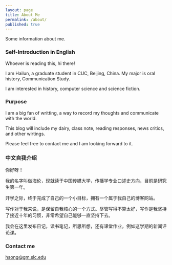 ```yaml
---
layout: page
title: About Me
permalink: /about/
published: true
---
```


Some information about me.

### Self-Introduction in English

Whoever is reading this, hi there!

I am Hailun, a graduate student in CUC, Beijing, China. My major is oral history, Communication Study.

I am interested in history, computer science and science fiction. 

### Purpose

I am a big fan of writting, a way to record my thoughts and communicate with the world.

This blog will include my dairy, class note, reading responses, news critics, and other wirtings.  

Please feel free to contact me and I am looking forward to it. 

### 中文自我介绍

你好呀！

我的名字叫做海伦，现就读于中国传媒大学，传播学专业口述史方向，目前是研究生第一年。

开学之际，终于完成了自己的一个小目标，拥有一个属于我自己的博客网站。

写作对于我来说，是保留自我核心的一个方式。尽管写得不算太好，写作是我坚持了接近十年的习惯，非常希望自己能够一直坚持下去。

我会在这里发布日记，读书笔记，所思所想，还有课堂作业，例如这学期的新闻评论课。

### Contact me

[hsong@gm.slc.edu](mailto:hsong@gm.slc.edu)
